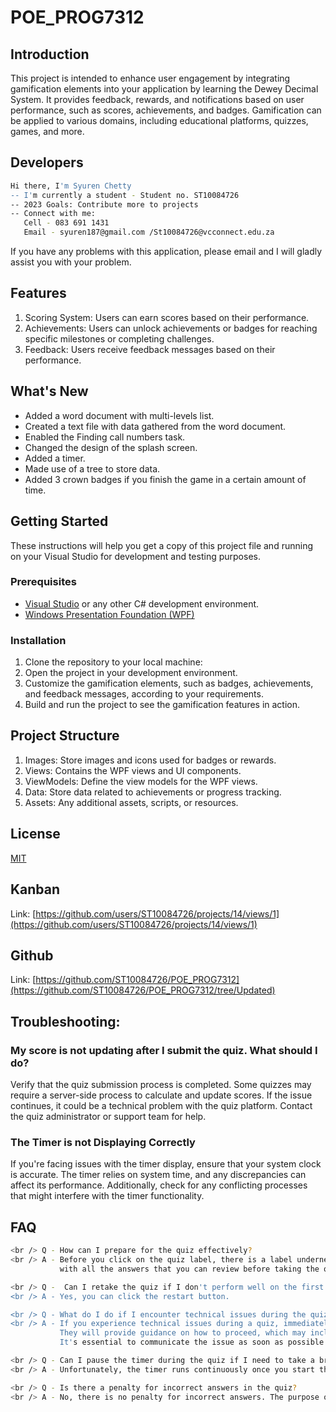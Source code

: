 # POE_PROG7312
## Introduction
This project is intended to enhance user engagement by integrating gamification elements into your application by learning the Dewey Decimal System. It provides feedback, rewards, and notifications based on user performance, such as scores, achievements, and badges. Gamification can be applied to various domains, including educational platforms, quizzes, games, and more.
## Developers
```bash
Hi there, I'm Syuren Chetty
-- I'm currently a student - Student no. ST10084726
-- 2023 Goals: Contribute more to projects
-- Connect with me:
   Cell - 083 691 1431
   Email - syuren187@gmail.com /St10084726@vcconnect.edu.za
```
If you have any problems with this application, please email and I will gladly assist you with your problem.

## Features
1) Scoring System: Users can earn scores based on their performance.
2) Achievements: Users can unlock achievements or badges for reaching specific milestones or completing challenges.
3) Feedback: Users receive feedback messages based on their performance.

## What's New
- Added a word document with multi-levels list.
- Created a text file with data gathered from the word document.
- Enabled the Finding call numbers task.
- Changed the design of the splash screen.
- Added a timer.
- Made use of a tree to store data.
- Added 3 crown badges if you finish the game in a certain amount of time.

## Getting Started
These instructions will help you get a copy of this project file and running on your Visual Studio for development and testing purposes.

### Prerequisites
- [Visual Studio](https://visualstudio.microsoft.com/) or any other C# development environment.
- [Windows Presentation Foundation (WPF)](https://docs.microsoft.com/en-us/dotnet/framework/wpf/getting-started/walkthrough-my-first-wpf-desktop-application)

### Installation
1. Clone the repository to your local machine:
2. Open the project in your development environment.
3. Customize the gamification elements, such as badges, achievements, and feedback messages, according to your requirements.
4. Build and run the project to see the gamification features in action.

## Project Structure
1. Images: Store images and icons used for badges or rewards.
2. Views: Contains the WPF views and UI components.
3. ViewModels: Define the view models for the WPF views.
4. Data: Store data related to achievements or progress tracking.
5. Assets: Any additional assets, scripts, or resources.

## License
[MIT](https://choosealicense.com/licenses/mit/)

## Kanban
Link: [https://github.com/users/ST10084726/projects/14/views/1](https://github.com/users/ST10084726/projects/14/views/1)

## Github
Link: [https://github.com/ST10084726/POE_PROG7312](https://github.com/ST10084726/POE_PROG7312/tree/Updated)

## Troubleshooting:
### My score is not updating after I submit the quiz. What should I do?
 Verify that the quiz submission process is completed. Some quizzes may require a server-side process to calculate and update scores. 
 If the issue continues, it could be a technical problem with the quiz platform. Contact the quiz administrator or support team for help.
### The Timer is not Displaying Correctly
 If you're facing issues with the timer display, ensure that your system clock is accurate. The timer relies on system time, and any discrepancies can affect its performance. Additionally, check for any conflicting processes that might interfere with the timer functionality.

## FAQ
```bash
<br /> Q - How can I prepare for the quiz effectively?
<br /> A - Before you click on the quiz label, there is a label underneath it that says "Answers," which will bring up a pop-up window
           with all the answers that you can review before taking the quiz.

<br /> Q -  Can I retake the quiz if I don't perform well on the first attempt?
<br /> A - Yes, you can click the restart button.

<br /> Q - What do I do if I encounter technical issues during the quiz, such as a system crash or a sudden internet disconnect?
<br /> A - If you experience technical issues during a quiz, immediately contact your instructor or the quiz administrator to explain the situation.
           They will provide guidance on how to proceed, which may include granting an extension or a retake opportunity, depending on the circumstances.
           It's essential to communicate the issue as soon as possible.

<br /> Q - Can I pause the timer during the quiz if I need to take a break?
<br /> A - Unfortunately, the timer runs continuously once you start the quiz and cannot be paused. It is designed to add a time constraint to the quiz, enhancing the challenge. Make sure to plan your time effectively before starting the quiz.

<br /> Q - Is there a penalty for incorrect answers in the quiz?
<br /> A - No, there is no penalty for incorrect answers. The purpose of the quiz is to assess your knowledge, and you are encouraged to attempt all questions. The timer, however, adds an element of urgency to the game, so try to answer as accurately and quickly as possible.

```



